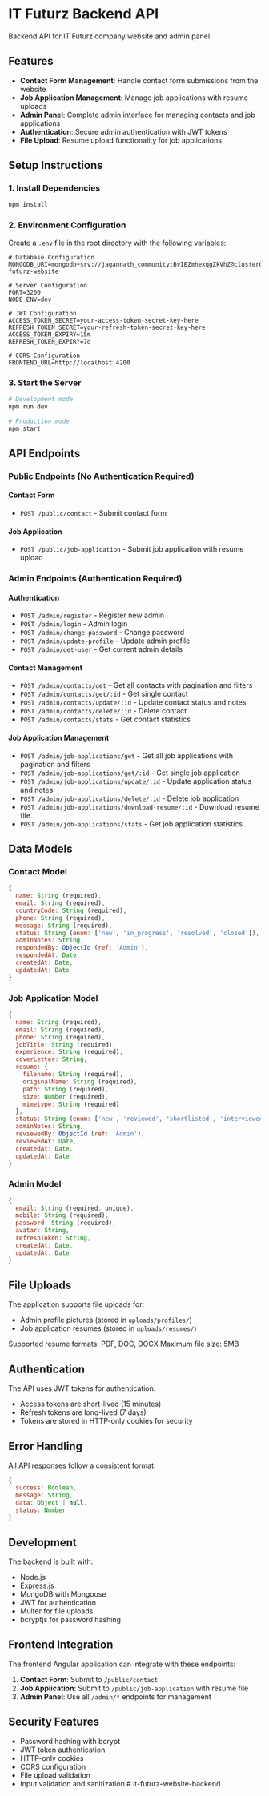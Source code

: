 # IT Futurz Backend API

Backend API for IT Futurz company website and admin panel.

## Features

- **Contact Form Management**: Handle contact form submissions from the website
- **Job Application Management**: Manage job applications with resume uploads
- **Admin Panel**: Complete admin interface for managing contacts and job applications
- **Authentication**: Secure admin authentication with JWT tokens
- **File Upload**: Resume upload functionality for job applications

## Setup Instructions

### 1. Install Dependencies

```bash
npm install
```

### 2. Environment Configuration

Create a `.env` file in the root directory with the following variables:

```env
# Database Configuration
MONGODB_URI=mongodb+srv://jagannath_community:BvIEZmhexqgZkVhZ@cluster0.wkjszyx.mongodb.net/it-futurz-website

# Server Configuration
PORT=3200
NODE_ENV=dev

# JWT Configuration
ACCESS_TOKEN_SECRET=your-access-token-secret-key-here
REFRESH_TOKEN_SECRET=your-refresh-token-secret-key-here
ACCESS_TOKEN_EXPIRY=15m
REFRESH_TOKEN_EXPIRY=7d

# CORS Configuration
FRONTEND_URL=http://localhost:4200
```

### 3. Start the Server

```bash
# Development mode
npm run dev

# Production mode
npm start
```

## API Endpoints

### Public Endpoints (No Authentication Required)

#### Contact Form
- `POST /public/contact` - Submit contact form

#### Job Application
- `POST /public/job-application` - Submit job application with resume upload

### Admin Endpoints (Authentication Required)

#### Authentication
- `POST /admin/register` - Register new admin
- `POST /admin/login` - Admin login
- `POST /admin/change-password` - Change password
- `POST /admin/update-profile` - Update admin profile
- `POST /admin/get-user` - Get current admin details

#### Contact Management
- `POST /admin/contacts/get` - Get all contacts with pagination and filters
- `POST /admin/contacts/get/:id` - Get single contact
- `POST /admin/contacts/update/:id` - Update contact status and notes
- `POST /admin/contacts/delete/:id` - Delete contact
- `POST /admin/contacts/stats` - Get contact statistics

#### Job Application Management
- `POST /admin/job-applications/get` - Get all job applications with pagination and filters
- `POST /admin/job-applications/get/:id` - Get single job application
- `POST /admin/job-applications/update/:id` - Update application status and notes
- `POST /admin/job-applications/delete/:id` - Delete job application
- `POST /admin/job-applications/download-resume/:id` - Download resume file
- `POST /admin/job-applications/stats` - Get job application statistics

## Data Models

### Contact Model
```javascript
{
  name: String (required),
  email: String (required),
  countryCode: String (required),
  phone: String (required),
  message: String (required),
  status: String (enum: ['new', 'in_progress', 'resolved', 'closed']),
  adminNotes: String,
  respondedBy: ObjectId (ref: 'Admin'),
  respondedAt: Date,
  createdAt: Date,
  updatedAt: Date
}
```

### Job Application Model
```javascript
{
  name: String (required),
  email: String (required),
  phone: String (required),
  jobTitle: String (required),
  experience: String (required),
  coverLetter: String,
  resume: {
    filename: String (required),
    originalName: String (required),
    path: String (required),
    size: Number (required),
    mimetype: String (required)
  },
  status: String (enum: ['new', 'reviewed', 'shortlisted', 'interviewed', 'rejected', 'hired']),
  adminNotes: String,
  reviewedBy: ObjectId (ref: 'Admin'),
  reviewedAt: Date,
  createdAt: Date,
  updatedAt: Date
}
```

### Admin Model
```javascript
{
  email: String (required, unique),
  mobile: String (required),
  password: String (required),
  avatar: String,
  refreshToken: String,
  createdAt: Date,
  updatedAt: Date
}
```

## File Uploads

The application supports file uploads for:
- Admin profile pictures (stored in `uploads/profiles/`)
- Job application resumes (stored in `uploads/resumes/`)

Supported resume formats: PDF, DOC, DOCX
Maximum file size: 5MB

## Authentication

The API uses JWT tokens for authentication:
- Access tokens are short-lived (15 minutes)
- Refresh tokens are long-lived (7 days)
- Tokens are stored in HTTP-only cookies for security

## Error Handling

All API responses follow a consistent format:

```javascript
{
  success: Boolean,
  message: String,
  data: Object | null,
  status: Number
}
```

## Development

The backend is built with:
- Node.js
- Express.js
- MongoDB with Mongoose
- JWT for authentication
- Multer for file uploads
- bcryptjs for password hashing

## Frontend Integration

The frontend Angular application can integrate with these endpoints:

1. **Contact Form**: Submit to `/public/contact`
2. **Job Application**: Submit to `/public/job-application` with resume file
3. **Admin Panel**: Use all `/admin/*` endpoints for management

## Security Features

- Password hashing with bcrypt
- JWT token authentication
- HTTP-only cookies
- CORS configuration
- File upload validation
- Input validation and sanitization
#   i t - f u t u r z - w e b s i t e - b a c k e n d  
 